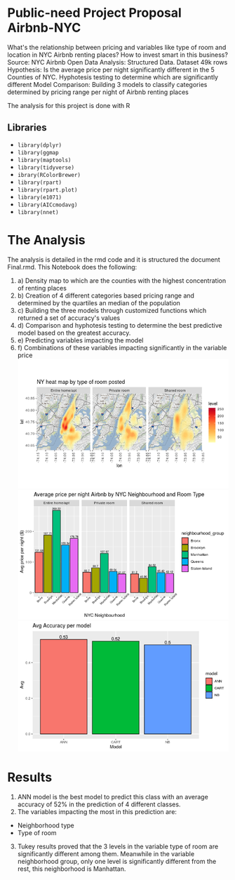 # **Public-need Project Proposal Airbnb-NYC**
What's the relationship between pricing and variables like type of room and location in NYC Airbnb renting places? How to invest smart in this business?
Source: NYC Airbnb Open Data
Analysis: Structured Data. Dataset 49k rows
Hypothesis: Is the average price per night significantly different in the 5 Counties of NYC. Hyphotesis testing to determine which are significantly different
Model Comparison: Building 3 models to classify categories determined by pricing range per night of Airbnb renting places

The analysis for this project is done with R
## Libraries
* `library(dplyr)`
* `library(ggmap`
* `library(maptools)`
* `library(tidyverse)`
* `ibrary(RColorBrewer)`
* `library(rpart)`
* `library(rpart.plot)`
* `library(e1071)`
* `library(AICcmodavg)`
* `library(nnet)`

# **The Analysis**
The analysis is detailed in the rmd code and it is structured the document Final.rmd. This Notebook does the following:
1. a) Density map to which are the counties with the highest concentration of renting places
1. b) Creation of 4 different categories based pricing range and determined by the quartiles an median of the population
1. c) Building the three models through customized functions which returned a set of accuracy's values 
1. d) Comparison and hyphotesis testing to determine the best predictive model based on the greatest accuracy.
1. e) Predicting variables impacting the model
1. f) Combinations of these variables impacting significantly in the variable price
![HeatMap](https://github.com/marcel084/Public-need-Project-Proposal-Airbnb-NYC/blob/master/Images/HeatMap.png) ![AvgPrice](https://github.com/marcel084/Public-need-Project-Proposal-Airbnb-NYC/blob/master/Images/AvgPrice.png) ![AccuracyModels](https://github.com/marcel084/Public-need-Project-Proposal-Airbnb-NYC/blob/master/Images/AccuracyModels.png) 
# **Results**
1. ANN model is the best model to predict this class with an average accuracy of 52% in the prediction of 4 different classes.
2. The variables impacting the most in this prediction are:
* Neighborhood type
* Type of room
3. Tukey results proved that the 3 levels in the variable type of room are significantly different among them. Meanwhile in the variable neighborhood group, only one level is significantly different from the rest, this neighborhood is Manhattan. 





